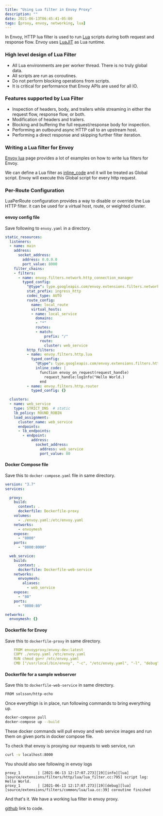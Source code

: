 ```yaml
---
title: "Using Lua filter in Envoy Proxy"
description: ""
date: 2021-06-13T06:45:41-05:00
tags: [proxy, envoy, networking, lua]
---
```


In Envoy, HTTP lua filter is used to run [Lua](https://lua.org) scripts during both request and response flow. Envoy uses [LuaJIT](https://luajit.org) as Lua runtime. 

### High level design of Lua Filter

- All Lua environments are per worker thread. There is no truly global data.
- All scripts are run as coroutines. 
- Do not perform blocking operations from scripts. 
- It is critical for performance that Envoy APIs are used for all IO.

### Features supported by Lua Filter

- Inspection of headers, body, and trailers while streaming in either the request flow, response flow, or both.
- Modification of headers and trailers.
- Blocking and buffering the full request/response body for inspection.
- Performing an outbound async HTTP call to an upstream host. 
- Performing a direct response and skipping further filter iteration.

### Writing a Lua filter for Envoy

[Envoy lua](https://www.envoyproxy.io/docs/envoy/latest/configuration/http/http_filters/lua_filter#config-http-filters-lua) page provides a lot of examples on how to write lua filters for Envoy. 

We can define a Lua filter as [inline_code](https://www.envoyproxy.io/docs/envoy/latest/api-v3/extensions/filters/http/lua/v3/lua.proto#envoy-v3-api-field-extensions-filters-http-lua-v3-lua-inline-code) and it will be treated as Global script. Envoy will execute this Global script for every http request.

### Per-Route Configuration

LuaPerRoute configuration provides a way to disable or override the Lua HTTP filter. it can be used for a virtual host, route, or weighted cluster.

#### envoy config file

Save following to `envoy.yaml` in a directory.

```yaml
static_resources:
  listeners:
  - name: main
    address:
      socket_address:
        address: 0.0.0.0
        port_value: 8000
    filter_chains:
    - filters:
      - name: envoy.filters.network.http_connection_manager
        typed_config:
          "@type": type.googleapis.com/envoy.extensions.filters.network.http_connection_manager.v3.HttpConnectionManager
          stat_prefix: ingress_http
          codec_type: AUTO
          route_config:
            name: local_route
            virtual_hosts:
            - name: local_service
              domains:
              - "*"
              routes:
              - match:
                  prefix: "/"
                route:
                  cluster: web_service
          http_filters:
          - name: envoy.filters.http.lua
            typed_config:
              "@type": type.googleapis.com/envoy.extensions.filters.http.lua.v3.Lua
              inline_code: |
                function envoy_on_request(request_handle)
                  request_handle:logInfo("Hello World.)
                end
          - name: envoy.filters.http.router
            typed_config: {}

  clusters:
  - name: web_service
    type: STRICT_DNS  # static
    lb_policy: ROUND_ROBIN
    load_assignment:
      cluster_name: web_service
      endpoints:
      - lb_endpoints:
        - endpoint:
            address:
              socket_address:
                address: web_service
                port_value: 80
```

#### Docker Compose file

Save this to `docker-compose.yaml` file in same directory.

```yaml
version: "3.7"
services:

  proxy:
    build:
      context: .
      dockerfile: Dockerfile-proxy
    volumes:
      - ./envoy.yaml:/etc/envoy.yaml
    networks:
      - envoymesh
    expose:
      - "8000"
    ports:
      - "8000:8000"

  web_service:
    build:
      context: .
      dockerfile: Dockerfile-web-service
    networks:
      envoymesh:
        aliases:
          - web_service
    expose:
      - "80"
    ports:
      - "8080:80"

networks:
  envoymesh: {}

```

#### Dockerfile for Envoy

Save this to `dockerfile-proxy` in same directory.

```yaml
    FROM envoyproxy/envoy-dev:latest
    COPY ./envoy.yaml /etc/envoy.yaml
    RUN chmod go+r /etc/envoy.yaml 
    CMD ["/usr/local/bin/envoy", "-c", "/etc/envoy.yaml", "-l", "debug", "--service-cluster", "proxy"]
```

#### Dockerfile for a sample webserver

Save this to `dockerfile-web-service` in same directory.

```sh
FROM solsson/http-echo
```

Once everythign is in place, run following commands to bring everything up.

```sh
docker-compose pull
docker-compose up --build
```

These docker commands will pull envoy and web service images and run them on given ports in docker compose file. 

To check that envoy is proxying our requests to web service, run 

```sh
curl -v localhost:8000
```

You should also see following in envoy logs

```
proxy_1        | [2021-06-13 12:17:07.273][19][info][lua] [source/extensions/filters/http/lua/lua_filter.cc:795] script log: Hello World.
proxy_1        | [2021-06-13 12:17:07.273][19][debug][lua] [source/extensions/filters/common/lua/lua.cc:39] coroutine finished
```

And that's it. We have a working lua filter in envoy proxy.
 
[github](https://github.com/varun06/envoy-lua-filter/tree/master) link to code.
